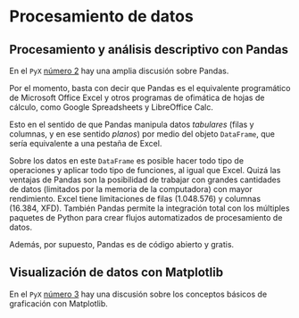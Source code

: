# Procesamiento de datos

## Procesamiento y análisis descriptivo con Pandas

En el `PyX` [número 2](https://github.com/fabianabarca/python) hay una amplia discusión sobre Pandas.

Por el momento, basta con decir que Pandas es el equivalente programático de Microsoft Office Excel y otros programas de ofimática de hojas de cálculo, como Google Spreadsheets y LibreOffice Calc.

Esto en el sentido de que Pandas manipula datos *tabulares* (filas y columnas, y en ese sentido *planos*) por medio del objeto `DataFrame`, que sería equivalente a una pestaña de Excel.

Sobre los datos en este `DataFrame` es posible hacer todo tipo de operaciones y aplicar todo tipo de funciones, al igual que Excel. Quizá las ventajas de Pandas son la posibilidad de trabajar con grandes cantidades de datos (limitados por la memoria de la computadora) con mayor rendimiento. Excel tiene limitaciones de filas (1.048.576) y columnas (16.384, XFD). También Pandas permite la integración total con los múltiples paquetes de Python para crear flujos automatizados de procesamiento de datos.

Además, por supuesto, Pandas es de código abierto y gratis.

## Visualización de datos con Matplotlib

En el `PyX` [número 3](https://github.com/fabianabarca/python) hay una discusión sobre los conceptos básicos de graficación con Matplotlib.

